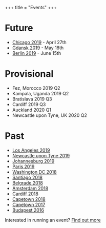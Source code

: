 +++
title = "Events"
+++

<!-- Please consider adding your event to  https://github.com/jumpingrivers/meetingsR -->

# Future
* [Chicago 2019](https://chicago2019.satrdays.org) - April 27th
* [Gdansk 2019](https://gdansk2019.satrdays.org/) - May 18th
* [Berlin 2019](https://berlin2019.satrdays.org) - June 15th


# Provisional

* Fez, Morocco 2019 Q2
* Kampala, Uganda 2019 Q2
* Bratislava 2019 Q3
* Cardiff 2019 Q3
* Auckland 2020 Q1
* Newcastle upon Tyne, UK 2020 Q2

# Past
* [Los Angeles 2019](http://losangeles2019.satrdays.org)
* [Newcastle upon Tyne 2019](https://newcastle2019.satrdays.org/)
* [Johannesburg 2019](https://joburg2019.satrdays.org)
* [Paris 2019](https://paris2019.satrdays.org/)
* [Washington DC 2018](https://dc2018.satrdays.org)
* [Santiago 2018](https://santiago2018.satrdays.org)
* [Belgrade 2018](https://belgrade2018.satrdays.org)
* [Amsterdam 2018](https://amsterdam2018.satrdays.org)
* [Cardiff 2018](http://cardiff2018.satrdays.org/)
* [Capetown 2018](http://capetown2018.satrdays.org/)
* [Capetown 2017](http://capetown2017.satrdays.org/)
* [Budapest 2016](http://budapest2016.satrdays.org/)

Interested in running an event? [Find out more](https://knowledgebase.satrdays.org/newevents/)
